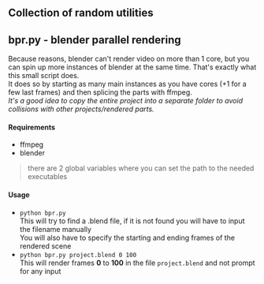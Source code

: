 ## Collection of random utilities

## bpr.py - blender parallel rendering
Because reasons, blender can't render video on more than 1 core, but you can spin up more instances of blender at the same time. That's exactly what this small script does.  
It does so by starting as many main instances as you have cores (+1 for a few last frames) and then splicing the parts with ffmpeg.  
*It's a good idea to copy the entire project into a separate folder to avoid collisions with other projects/rendered parts.*

#### Requirements
- ffmpeg
- blender
> there are 2 global variables where you can set the path to the needed executables

#### Usage
- `python bpr.py`  
    This will try to find a .blend file, if it is not found you will have to input the filename manually  
    You will also have to specify the starting and ending frames of the rendered scene
- `python bpr.py project.blend 0 100`  
    This will render frames **0** to **100** in the file `project.blend` and not prompt for any input

